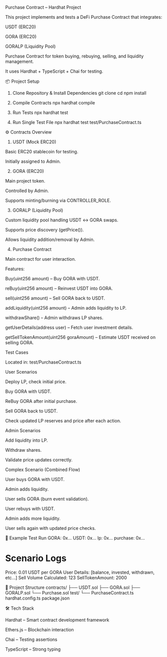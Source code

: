 Purchase Contract – Hardhat Project

This project implements and tests a DeFi Purchase Contract that integrates:

USDT (ERC20)

GORA (ERC20)

GORALP (Liquidity Pool)

Purchase Contract for token buying, rebuying, selling, and liquidity management.

It uses Hardhat + TypeScript + Chai for testing.

📦 Project Setup
1. Clone Repository & Install Dependencies
git clone <repo-url>
cd <repo-folder>
npm install

2. Compile Contracts
npx hardhat compile

3. Run Tests
npx hardhat test

4. Run Single Test File
npx hardhat test test/PurchaseContract.ts

⚙️ Contracts Overview
1. USDT (Mock ERC20)

Basic ERC20 stablecoin for testing.

Initially assigned to Admin.

2. GORA (ERC20)

Main project token.

Controlled by Admin.

Supports minting/burning via CONTROLLER_ROLE.

3. GORALP (Liquidity Pool)

Custom liquidity pool handling USDT ↔ GORA swaps.

Supports price discovery (getPrice()).

Allows liquidity addition/removal by Admin.

4. Purchase Contract

Main contract for user interaction.

Features:

Buy(uint256 amount) – Buy GORA with USDT.

reBuy(uint256 amount) – Reinvest USDT into GORA.

sell(uint256 amount) – Sell GORA back to USDT.

addLiquidity(uint256 amount) – Admin adds liquidity to LP.

withdrawShare() – Admin withdraws LP shares.

getUserDetails(address user) – Fetch user investment details.

getSellTokenAmount(uint256 goraAmount) – Estimate USDT received on selling GORA.

 Test Cases

Located in: test/PurchaseContract.ts

User Scenarios

 Deploy LP, check initial price.

 Buy GORA with USDT.

 ReBuy GORA after initial purchase.

 Sell GORA back to USDT.

 Check updated LP reserves and price after each action.

Admin Scenarios

 Add liquidity into LP.

 Withdraw shares.

 Validate price updates correctly.

Complex Scenario (Combined Flow)

User buys GORA with USDT.

Admin adds liquidity.

User sells GORA (burn event validation).

User rebuys with USDT.

Admin adds more liquidity.

User sells again with updated price checks.

🚀 Example Test Run
GORA: 0x...
USDT: 0x...
lp: 0x...
purchase: 0x...

# Scenario Logs
Price: 0.01 USDT per GORA
User Details: [balance, invested, withdrawn, etc...]
Sell Volume Calculated: 123
SellTokenAmount: 2000

📂 Project Structure
contracts/
 ├── USDT.sol
 ├── GORA.sol
 ├── GORALP.sol
 └── Purchase.sol
test/
 └── PurchaseContract.ts
hardhat.config.ts
package.json

🛠️ Tech Stack

Hardhat
 – Smart contract development framework

Ethers.js
 – Blockchain interaction

Chai
 – Testing assertions

TypeScript
 – Strong typing